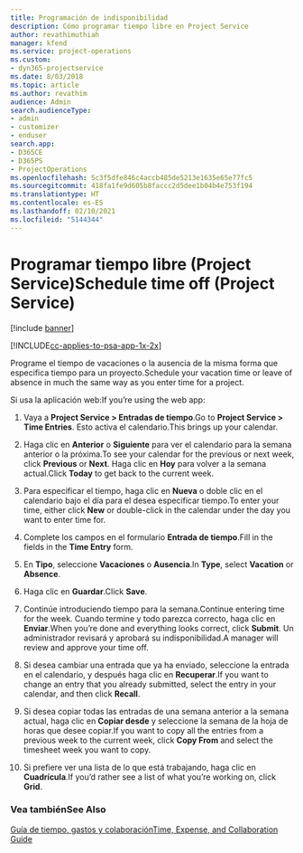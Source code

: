 ```yaml
---
title: Programación de indisponibilidad
description: Cómo programar tiempo libre en Project Service
author: revathimuthiah
manager: kfend
ms.service: project-operations
ms.custom:
- dyn365-projectservice
ms.date: 8/03/2018
ms.topic: article
ms.author: revathim
audience: Admin
search.audienceType:
- admin
- customizer
- enduser
search.app:
- D365CE
- D365PS
- ProjectOperations
ms.openlocfilehash: 5c3f5dfe846c4accb485de5213e1635e65e77fc5
ms.sourcegitcommit: 418fa1fe9d605b8faccc2d5dee1b04b4e753f194
ms.translationtype: HT
ms.contentlocale: es-ES
ms.lasthandoff: 02/10/2021
ms.locfileid: "5144344"
---
```

# <a name="schedule-time-off-project-service"></a><span data-ttu-id="da3ce-103">Programar tiempo libre (Project Service)</span><span class="sxs-lookup"><span data-stu-id="da3ce-103">Schedule time off (Project Service)</span></span>

[!include [banner](../includes/psa-now-project-operations.md)]

[!INCLUDE[cc-applies-to-psa-app-1x-2x](../includes/cc-applies-to-psa-app-1x-2x.md)]

<span data-ttu-id="da3ce-104">Programe el tiempo de vacaciones o la ausencia de la misma forma que especifica tiempo para un proyecto.</span><span class="sxs-lookup"><span data-stu-id="da3ce-104">Schedule your vacation time or leave of absence in much the same way as you enter time for a project.</span></span>  
  
 <span data-ttu-id="da3ce-105">Si usa la aplicación web:</span><span class="sxs-lookup"><span data-stu-id="da3ce-105">If you’re using the web app:</span></span>  
  
1.  <span data-ttu-id="da3ce-106">Vaya a **Project Service > Entradas de tiempo**.</span><span class="sxs-lookup"><span data-stu-id="da3ce-106">Go to **Project Service > Time Entries**.</span></span> <span data-ttu-id="da3ce-107">Esto activa el calendario.</span><span class="sxs-lookup"><span data-stu-id="da3ce-107">This brings up your calendar.</span></span>  
  
2.  <span data-ttu-id="da3ce-108">Haga clic en **Anterior** o **Siguiente** para ver el calendario para la semana anterior o la próxima.</span><span class="sxs-lookup"><span data-stu-id="da3ce-108">To see your calendar for the previous or next week, click **Previous** or **Next**.</span></span> <span data-ttu-id="da3ce-109">Haga clic en **Hoy** para volver a la semana actual.</span><span class="sxs-lookup"><span data-stu-id="da3ce-109">Click **Today** to get back to the current week.</span></span>  
  
3.  <span data-ttu-id="da3ce-110">Para especificar el tiempo, haga clic en **Nueva** o doble clic en el calendario bajo el día para el desea especificar tiempo.</span><span class="sxs-lookup"><span data-stu-id="da3ce-110">To enter your time, either click **New** or double-click in the calendar under the day you want to enter time for.</span></span>  
  
4.  <span data-ttu-id="da3ce-111">Complete los campos en el formulario **Entrada de tiempo**.</span><span class="sxs-lookup"><span data-stu-id="da3ce-111">Fill in the fields in the **Time Entry** form.</span></span>  
  
5.  <span data-ttu-id="da3ce-112">En **Tipo**, seleccione **Vacaciones** o **Ausencia**.</span><span class="sxs-lookup"><span data-stu-id="da3ce-112">In **Type**, select **Vacation** or **Absence**.</span></span>  
  
6.  <span data-ttu-id="da3ce-113">Haga clic en **Guardar**.</span><span class="sxs-lookup"><span data-stu-id="da3ce-113">Click **Save**.</span></span>  
  
7.  <span data-ttu-id="da3ce-114">Continúe introduciendo tiempo para la semana.</span><span class="sxs-lookup"><span data-stu-id="da3ce-114">Continue entering time for the week.</span></span> <span data-ttu-id="da3ce-115">Cuando termine y todo parezca correcto, haga clic en **Enviar**.</span><span class="sxs-lookup"><span data-stu-id="da3ce-115">When you’re done and everything looks correct, click **Submit**.</span></span> <span data-ttu-id="da3ce-116">Un administrador revisará y aprobará su indisponibilidad.</span><span class="sxs-lookup"><span data-stu-id="da3ce-116">A manager will review and approve your time off.</span></span>  
  
8.  <span data-ttu-id="da3ce-117">Si desea cambiar una entrada que ya ha enviado, seleccione la entrada en el calendario, y después haga clic en **Recuperar**.</span><span class="sxs-lookup"><span data-stu-id="da3ce-117">If you want to change an entry that you already submitted, select the entry in your calendar, and then click **Recall**.</span></span>  
  
9. <span data-ttu-id="da3ce-118">Si desea copiar todas las entradas de una semana anterior a la semana actual, haga clic en **Copiar desde** y seleccione la semana de la hoja de horas que desee copiar.</span><span class="sxs-lookup"><span data-stu-id="da3ce-118">If you want to copy all the entries from a previous week to the current week, click **Copy From** and select the timesheet week you want to copy.</span></span>  
  
10. <span data-ttu-id="da3ce-119">Si prefiere ver una lista de lo que está trabajando, haga clic en **Cuadrícula**.</span><span class="sxs-lookup"><span data-stu-id="da3ce-119">If you’d rather see a list of what you’re working on, click **Grid**.</span></span>  
  
### <a name="see-also"></a><span data-ttu-id="da3ce-120">Vea también</span><span class="sxs-lookup"><span data-stu-id="da3ce-120">See Also</span></span>  
 [<span data-ttu-id="da3ce-121">Guía de tiempo, gastos y colaboración</span><span class="sxs-lookup"><span data-stu-id="da3ce-121">Time, Expense, and Collaboration Guide</span></span>](../psa/time-expense-collaboration-guide.md)

